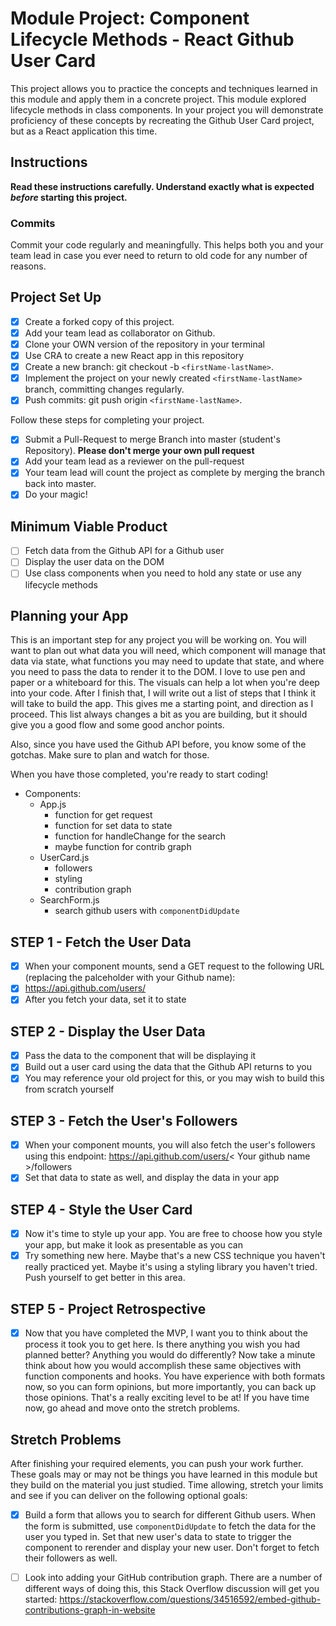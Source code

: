 # Module Project: Component Lifecycle Methods - React Github User Card

This project allows you to practice the concepts and techniques learned in this module and apply them in a concrete project. This module explored lifecycle methods in class components. In your project you will demonstrate proficiency of these concepts by recreating the Github User Card project, but as a React application this time.

## Instructions

**Read these instructions carefully. Understand exactly what is expected _before_ starting this project.**

### Commits

Commit your code regularly and meaningfully. This helps both you and your team lead in case you ever need to return to old code for any number of reasons.

## Project Set Up

- [X] Create a forked copy of this project.
- [X] Add your team lead as collaborator on Github.
- [X] Clone your OWN version of the repository in your terminal
- [X] Use CRA to create a new React app in this repository
- [X] Create a new branch: git checkout -b `<firstName-lastName>`.
- [X] Implement the project on your newly created `<firstName-lastName>` branch, committing changes regularly.
- [X] Push commits: git push origin `<firstName-lastName>`.

Follow these steps for completing your project.

- [X] Submit a Pull-Request to merge <firstName-lastName> Branch into master (student's Repository). **Please don't merge your own pull request**
- [X] Add your team lead as a reviewer on the pull-request
- [X] Your team lead will count the project as complete by merging the branch back into master.
- [X] Do your magic!

## Minimum Viable Product

- [ ] Fetch data from the Github API for a Github user
- [ ] Display the user data on the DOM
- [ ] Use class components when you need to hold any state or use any lifecycle methods

## Planning your App

This is an important step for any project you will be working on. You will want to plan out what data you will need, which component will manage that data via state, what functions you may need to update that state, and where you need to pass the data to render it to the DOM. I love to use pen and paper or a whiteboard for this. The visuals can help a lot when you're deep into your code. After I finish that, I will write out a list of steps that I think it will take to build the app. This gives me a starting point, and direction as I proceed. This list always changes a bit as you are building, but it should give you a good flow and some good anchor points.

Also, since you have used the Github API before, you know some of the gotchas. Make sure to plan and watch for those.

When you have those completed, you're ready to start coding!

- Components:
    - App.js
        - function for get request
        - function for set data to state 
        - function for handleChange for the search
        - maybe function for contrib graph
    - UserCard.js
        - followers
        - styling
        - contribution graph
    - SearchForm.js
        - search github users with `componentDidUpdate`


## STEP 1 - Fetch the User Data

- [X] When your component mounts, send a GET request to the following URL (replacing the palceholder with your Github name):
- [X] https://api.github.com/users/<your name>
- [X] After you fetch your data, set it to state

## STEP 2 - Display the User Data

- [X] Pass the data to the component that will be displaying it
- [X] Build out a user card using the data that the Github API returns to you
- [X] You may reference your old project for this, or you may wish to build this from scratch yourself

## STEP 3 - Fetch the User's Followers

- [X] When your component mounts, you will also fetch the user's followers using this endpoint:  https://api.github.com/users/< Your github name >/followers
- [X] Set that data to state as well, and display the data in your app

## STEP 4 - Style the User Card

- [X] Now it's time to style up your app.  You are free to choose how you style your app, but make it look as presentable as you can
- [X] Try something new here. Maybe that's a new CSS technique you haven't really practiced yet. Maybe it's using a styling library you haven't tried. Push yourself to get better in this area.

## STEP 5 - Project Retrospective

- [X] Now that you have completed the MVP, I want you to think about the process it took you to get here. Is there anything you wish you had planned better? Anything you would do differently?  Now take a minute think about how you would accomplish these same objectives with function components and hooks. You have experience with both formats now, so you can form opinions, but more importantly, you can back up those opinions. That's a really exciting level to be at! If you have time now, go ahead and move onto the stretch problems.

## Stretch Problems

After finishing your required elements, you can push your work further. These goals may or may not be things you have learned in this module but they build on the material you just studied. Time allowing, stretch your limits and see if you can deliver on the following optional goals:

- [X] Build a form that allows you to search for different Github users. When the form is submitted, use `componentDidUpdate` to fetch the data for the user you typed in. Set that new user's data to state to trigger the component to rerender and display your new user. Don't forget to fetch their followers as well.

- [ ] Look into adding your GitHub contribution graph. There are a number of different ways of doing this, this Stack Overflow discussion will get you started: https://stackoverflow.com/questions/34516592/embed-github-contributions-graph-in-website

